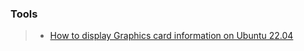 ### Tools
> - [How to display Graphics card information on Ubuntu 22.04](https://net2.com/how-to-display-graphics-card-information-on-ubuntu-22-04/)